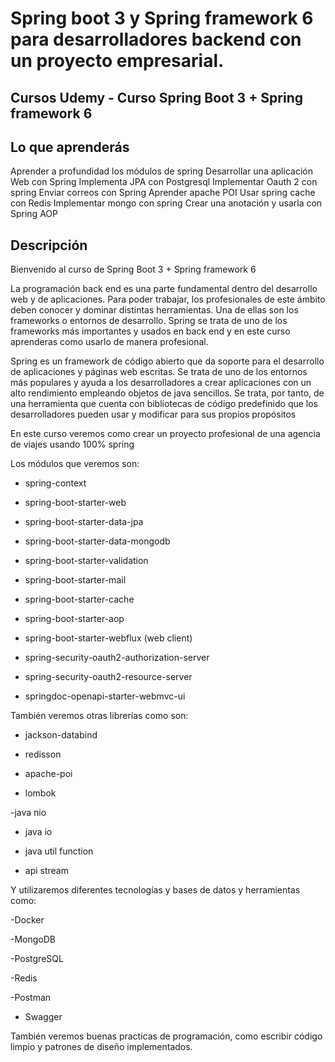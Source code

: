 # Spring boot 3 y Spring framework 6 para desarrolladores backend con un proyecto empresarial.

## Cursos Udemy - Curso Spring Boot 3 + Spring framework 6

## Lo que aprenderás
Aprender a profundidad los módulos de spring
Desarrollar una aplicación Web con Spring
Implementa JPA con Postgresql
Implementar Oauth 2 con spring
Enviar correos con Spring
Aprender apache POI
Usar spring cache con Redis
Implementar mongo con spring
Crear una anotación y usarla con Spring AOP

## Descripción
Bienvenido al curso de Spring Boot 3 + Spring framework 6

La programación back end es una parte fundamental dentro del desarrollo web y de aplicaciones. Para poder trabajar, 
los profesionales de este ámbito deben conocer y dominar distintas herramientas. Una de ellas son los frameworks o entornos de desarrollo. 
Spring se trata de uno de los frameworks más importantes y usados en back end y en este curso aprenderas como usarlo de manera profesional.

Spring es un framework de código abierto que da soporte para el desarrollo de aplicaciones y páginas web escritas. Se trata de uno de los entornos 
más populares y ayuda a los desarrolladores a crear aplicaciones con un alto rendimiento empleando objetos de java sencillos. 
Se trata, por tanto, de una herramienta que cuenta con bibliotecas de código predefinido que los desarrolladores pueden usar y modificar para sus propios propósitos

En este curso veremos como crear un proyecto profesional de una agencia de viajes usando 100% spring

Los módulos que veremos son:

- spring-context

- spring-boot-starter-web

- spring-boot-starter-data-jpa

- spring-boot-starter-data-mongodb

- spring-boot-starter-validation

- spring-boot-starter-mail

- spring-boot-starter-cache

- spring-boot-starter-aop

- spring-boot-starter-webflux (web client)

- spring-security-oauth2-authorization-server

- spring-security-oauth2-resource-server

- springdoc-openapi-starter-webmvc-ui



También veremos otras librerías como son:

- jackson-databind

- redisson

- apache-poi

- lombok

-java nio

- java io

- java util function

- api stream



Y utilizaremos diferentes tecnologías y bases de datos y herramientas como:

-Docker

-MongoDB

-PostgreSQL

-Redis

-Postman

- Swagger



También veremos buenas practicas de programación, como escribir  código limpio y patrones de diseño implementados.


